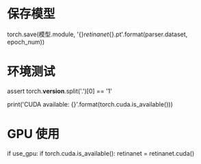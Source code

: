 # 保存模型
torch.save(模型.module, '{}_retinanet_{}.pt'.format(parser.dataset, epoch_num))

# 环境测试
assert torch.__version__.split('.')[0] == '1'

print('CUDA available: {}'.format(torch.cuda.is_available()))

# GPU 使用
if use_gpu:
    if torch.cuda.is_available():
        retinanet = retinanet.cuda()

